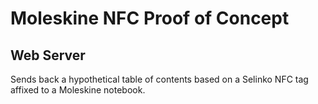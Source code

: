 # Moleskine NFC Proof of Concept
## Web Server
Sends back a hypothetical table of contents based on a Selinko NFC tag
affixed to a Moleskine notebook.
